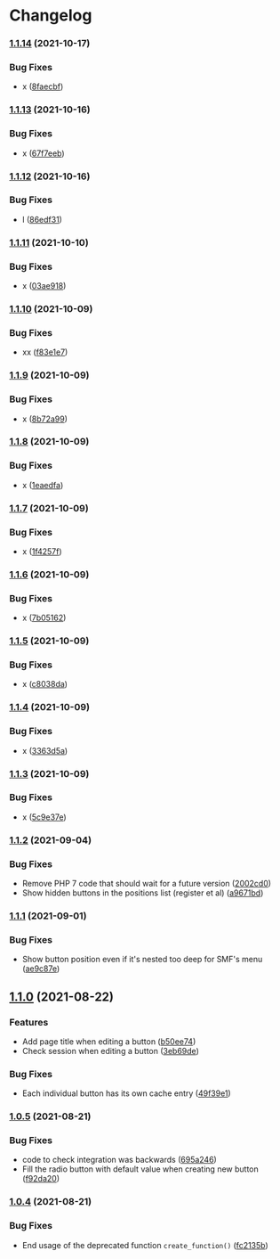 # Changelog

### [1.1.14](https://www.github.com/livemods/smf-ultimate-menu/compare/v1.1.13...v1.1.14) (2021-10-17)


### Bug Fixes

* x ([8faecbf](https://www.github.com/livemods/smf-ultimate-menu/commit/8faecbf25cde1359880c8846a2fd7dda6d9bc2bd))

### [1.1.13](https://www.github.com/livemods/smf-ultimate-menu/compare/v1.1.12...v1.1.13) (2021-10-16)


### Bug Fixes

* x ([67f7eeb](https://www.github.com/livemods/smf-ultimate-menu/commit/67f7eeb6030abc8274b3204ec0617bd4e86543b8))

### [1.1.12](https://www.github.com/livemods/smf-ultimate-menu/compare/v1.1.11...v1.1.12) (2021-10-16)


### Bug Fixes

* l ([86edf31](https://www.github.com/livemods/smf-ultimate-menu/commit/86edf3190857bd0a98357f881169c8c46fc8f6ff))

### [1.1.11](https://www.github.com/livemods/smf-ultimate-menu/compare/v1.1.10...v1.1.11) (2021-10-10)


### Bug Fixes

* x ([03ae918](https://www.github.com/livemods/smf-ultimate-menu/commit/03ae9189d3a8247b63b0e49ae5f35e32b88d2cfe))

### [1.1.10](https://www.github.com/livemods/smf-ultimate-menu/compare/v1.1.9...v1.1.10) (2021-10-09)


### Bug Fixes

* xx ([f83e1e7](https://www.github.com/livemods/smf-ultimate-menu/commit/f83e1e7028225c4327fe11b31cc4248399fd438a))

### [1.1.9](https://www.github.com/livemods/smf-ultimate-menu/compare/v1.1.8...v1.1.9) (2021-10-09)


### Bug Fixes

* x ([8b72a99](https://www.github.com/livemods/smf-ultimate-menu/commit/8b72a992ad74ca539f57be1506d417110960fd4d))

### [1.1.8](https://www.github.com/livemods/smf-ultimate-menu/compare/v1.1.7...v1.1.8) (2021-10-09)


### Bug Fixes

* x ([1eaedfa](https://www.github.com/livemods/smf-ultimate-menu/commit/1eaedfaddb0b3426a4c23ff6c76bfe615424b4aa))

### [1.1.7](https://www.github.com/livemods/smf-ultimate-menu/compare/v1.1.6...v1.1.7) (2021-10-09)


### Bug Fixes

* x ([1f4257f](https://www.github.com/livemods/smf-ultimate-menu/commit/1f4257fe1473edbadd27c1751bb0643314815001))

### [1.1.6](https://www.github.com/livemods/smf-ultimate-menu/compare/v1.1.5...v1.1.6) (2021-10-09)


### Bug Fixes

* x ([7b05162](https://www.github.com/livemods/smf-ultimate-menu/commit/7b051628c7dc311ceb96c19ee8d19dc1e8a4f0fb))

### [1.1.5](https://www.github.com/livemods/smf-ultimate-menu/compare/v1.1.4...v1.1.5) (2021-10-09)


### Bug Fixes

* x ([c8038da](https://www.github.com/livemods/smf-ultimate-menu/commit/c8038da5916d9758d8f8aed484101a13c5a65c11))

### [1.1.4](https://www.github.com/livemods/smf-ultimate-menu/compare/v1.1.3...v1.1.4) (2021-10-09)


### Bug Fixes

* x ([3363d5a](https://www.github.com/livemods/smf-ultimate-menu/commit/3363d5aafb514a364b1929ad8234b0f315039b30))

### [1.1.3](https://www.github.com/livemods/smf-ultimate-menu/compare/v1.1.2...v1.1.3) (2021-10-09)


### Bug Fixes

* x ([5c9e37e](https://www.github.com/livemods/smf-ultimate-menu/commit/5c9e37ee8daa4dbd469f685e9baa79fcee24f6fb))

### [1.1.2](https://www.github.com/live627/smf-ultimate-menu/compare/v1.1.1...v1.1.2) (2021-09-04)


### Bug Fixes

* Remove PHP 7 code that should wait for a future version ([2002cd0](https://www.github.com/live627/smf-ultimate-menu/commit/2002cd0eeb70992c197be7425dc5009aaa4a9c82))
* Show hidden buttons in the positions list (register et al) ([a9671bd](https://www.github.com/live627/smf-ultimate-menu/commit/a9671bdd32749a68d6817ea89fda43e7f040ced5))

### [1.1.1](https://www.github.com/live627/smf-ultimate-menu/compare/v1.1.0...v1.1.1) (2021-09-01)


### Bug Fixes

* Show button position even if it's nested too deep for SMF's menu ([ae9c87e](https://www.github.com/live627/smf-ultimate-menu/commit/ae9c87e95ebd3cad6eb4d87813070e97d436d410))

## [1.1.0](https://www.github.com/live627/smf-ultimate-menu/compare/v1.0.5...v1.1.0) (2021-08-22)


### Features

* Add page title when editing a button ([b50ee74](https://www.github.com/live627/smf-ultimate-menu/commit/b50ee747e1c440ff88126641f80dd2e94c558a9a))
* Check session when editing a button ([3eb69de](https://www.github.com/live627/smf-ultimate-menu/commit/3eb69debe07829242d9ef6bc6b23c423b31c6970))


### Bug Fixes

* Each individual button has its own cache entry ([49f39e1](https://www.github.com/live627/smf-ultimate-menu/commit/49f39e195db30e3ab573b8a1bed412d0c14ab68c))

### [1.0.5](https://www.github.com/live627/smf-ultimate-menu/compare/v1.0.4...v1.0.5) (2021-08-21)


### Bug Fixes

* code to check integration was backwards ([695a246](https://www.github.com/live627/smf-ultimate-menu/commit/695a24605d8de56436ac9596149cf4e558c1db3c))
* Fill the radio button with default value when creating new button ([f92da20](https://www.github.com/live627/smf-ultimate-menu/commit/f92da20518583d762fcd3070fcc5ebb959758462))

### [1.0.4](https://www.github.com/live627/smf-ultimate-menu/compare/v1.0.3...v1.0.4) (2021-08-21)


### Bug Fixes

* End usage of the deprecated function `create_function()` ([fc2135b](https://www.github.com/live627/smf-ultimate-menu/commit/fc2135be33688b96d42c3a540066bd4d87a0c9c0))

